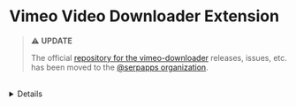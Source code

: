 # Vimeo Video Downloader Extension

> ⚠️  **UPDATE**
>
> The official [repository for the vimeo-downloader](https://github.com/serpapps/vimeo-video-downloader) releases, issues, etc. has been moved to the [@serpapps organization](https://github.com/serpapps).

<br>
<details>



A Chrome extension that extracts Vimeo video URLs from any webpage and provides download links using [the streamlink method](https://gist.github.com/devinschumacher/a189434fc9f374965888ca2dc793953e).

1. 🔗 Get it here: https://serp.ly/stuff/vimeo-video-downloader
2. 🆘 Ask for help: https://serp.ly/@serp/community
3. 🐛 Report bugs: [Submit an issue here so I can help fix it.](https://github.com/devinschumacher/devinschumacher/issues)


## Contact info

- [Linkedin](https://serp.ly/@devin/linkedin)
- [Instagram](https://serp.ly/@devin/instagram)
- [Facebook](https://serp.ly/@devin/facebook)
- [Twitter](https://serp.ly/@devin/twitter)
- [Github](https://serp.ly/@devin/github)

## Communities

- [SERP University Community Platform](https://serp.ly/@serp/community)
- [Discord](https://serp.ly/@serp/discord)


<details>
<summary></summary>
  
## Requirements

- Chrome browser
- streamlink installed on your system (`brew install streamlink` on macOS)
- For private videos: May require cookies or authentication
- License key

## Permissions

This extension requires the following permissions to function properly:

### activeTab
**Why we need it:** This permission allows the extension to access the content of the currently active tab when you click the extension icon. We use this to scan the page for Vimeo video URLs and extract video information only when you explicitly request it.

### scripting
**Why we need it:** This permission enables the extension to inject content scripts into web pages to detect Vimeo videos. The script searches for Vimeo player embeds, video IDs in the page HTML, and extracts video metadata to display in the extension popup.

### storage
**Why we need it:** This permission allows the extension to temporarily store found video information between page loads. This improves performance by caching video data and ensures a smooth user experience when switching between tabs.

### Host Permissions

#### `https://*.vimeo.com/*`

**Why we need it:** Required to access Vimeo's oEmbed API to fetch video titles and metadata. This ensures you can see the actual video titles instead of just ID numbers.

#### `https://player.vimeo.com/*`

**Why we need it:** Necessary to detect and interact with embedded Vimeo players on any website. Many sites embed videos using the player.vimeo.com domain.

#### `https://vimeo.com/api/*`

**Why we need it:** Used to make API calls to retrieve video information such as titles, descriptions, and thumbnail images for better video identification.

#### `https://*/*`

**Why we need it:** Required to detect Vimeo videos embedded on any website across the internet. Since Vimeo videos can be embedded on any domain, we need broad host permissions to scan for video content wherever you browse.

**Privacy Note:** The extension only activates when you click its icon and only processes video information from the current page. No data is collected, stored permanently, or transmitted to any external servers.

## Troubleshooting

### Audio Issues
The extension automatically includes the `--hls-audio-select "*"` parameter to ensure audio is included with all downloads. This parameter tells streamlink to select all available audio tracks, preventing silent videos.

If you still experience audio issues:
1. **Verbose mode**: Run streamlink with `-v` flag to see warnings about unrecognized languages
2. **Specific language**: If you see a warning like "Unrecognised language for media playlist", use `--hls-audio-select "language_code"` with the specific language code shown
3. **Player compatibility**: Some players (like QuickTime) may have issues. Try VLC Media Player for better compatibility
4. **Convert with VLC**: Use VLC's "Convert/Stream" option (File menu on Mac) to fix compatibility issues



</details>
